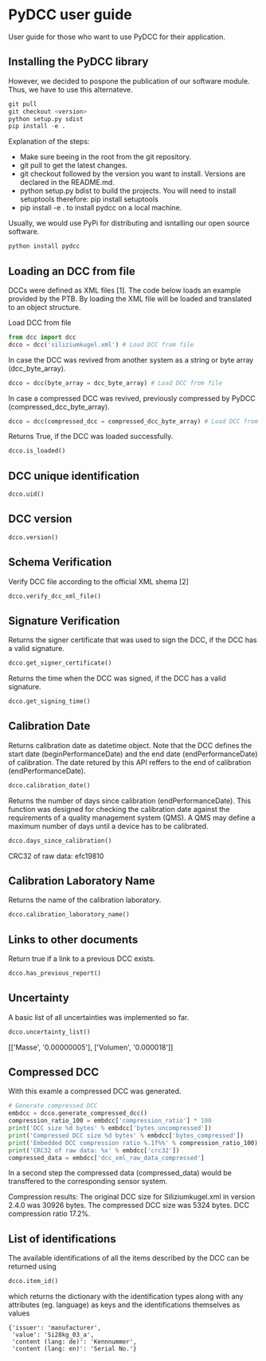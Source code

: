 # PyDCC user guide

User guide for those who want to use PyDCC for their application.

## Installing the PyDCC library

However, we decided to pospone the publication of our software module. Thus, we have to use this alternateve.
```python
git pull
git checkout <version>
python setup.py sdist
pip install -e .
```

Explanation of the steps:
- Make sure beeing in the root from the git repository.
- git pull to get the latest changes.
- git checkout followed by the version you want to install. Versions are declared in the README.md.
- python setup.py bdist to build the projects. You will need to install setuptools therefore: pip install setuptools
- pip install -e . to install pydcc on a local machine.


Usually, we would use PyPi for distributing and isntalling our open source software. 
```python
python install pydcc
```

## Loading an DCC from file

DCCs were defined as XML files [1]. The code below loads an example provided by the PTB. By loading the XML file will be loaded and translated to an object structure.

Load DCC from file
```python
from dcc import dcc
dcco = dcc('siliziumkugel.xml') # Load DCC from file
```

In case the DCC was revived from another system as a string or byte array (dcc_byte_array).
```python
dcco = dcc(byte_array = dcc_byte_array) # Load DCC from file
```

In case a compressed DCC was revived, previously compressed by PyDCC (compressed_dcc_byte_array).
```python
dcco = dcc(compressed_dcc = compressed_dcc_byte_array) # Load DCC from file
```

Returns True, if the DCC was loaded successfully.
```python
dcco.is_loaded()
```

## DCC unique identification

```python
dcco.uid()
```

## DCC version

```python
dcco.version()
```


## Schema Verification

Verify DCC file according to the official XML shema [2] 
```python
dcco.verify_dcc_xml_file()
```

## Signature Verification

Returns the signer certificate that was used to sign the DCC, if the DCC has a valid signature.
```python
dcco.get_signer_certificate()
```
Returns the time when the DCC was signed, if the DCC has a valid signature.
```python
dcco.get_signing_time()
```

## Calibration Date

Returns calibration date as datetime object. Note that the DCC defines the start date (beginPerformanceDate) and the end date (endPerformanceDate) of calibration. The date retured by this API reffers to the end of calibration (endPerformanceDate).
```python
dcco.calibration_date()
```

Returns the number of days since calibration (endPerformanceDate). This function was designed for checking the calibration date against the requirements of a quality management system (QMS). A QMS may define a maximum number of days until a device has to be calibrated.
```python
dcco.days_since_calibration()
```


CRC32 of raw data: efc19810


## Calibration Laboratory Name

Returns the name of the calibration laboratory.
```python
dcco.calibration_laboratory_name()
```


## Links to other documents

Return true if a link to a previous DCC exists.
```python
dcco.has_previous_report()
```



## Uncertainty

A basic list of all uncertainties was implemented so far.
```python
dcco.uncertainty_list()
```

[['Masse', '0.00000005'], ['Volumen', '0.000018']]



## Compressed DCC

With this examle a compressed DCC was generated. 
```python
# Generate compressed DCC
embdcc = dcco.generate_compressed_dcc()   
compression_ratio_100 = embdcc['compression_ratio'] * 100
print('DCC size %d bytes' % embdcc['bytes_uncompressed'])
print('Compressed DCC size %d bytes' % embdcc['bytes_compressed'])
print('Embedded DCC compression ratio %.1f%%' % compression_ratio_100)
print('CRC32 of raw data: %x' % embdcc['crc32'])
compressed_data = embdcc['dcc_xml_raw_data_compressed']
```
In a second step the compressed data (compressed_data) would be transffered to the corresponding sensor system.

Compression results:
The original DCC size for Siliziumkugel.xml in version 2.4.0 was 30926 bytes.
The compressed DCC size was 5324 bytes.
DCC compression ratio 17.2%.



## List of identifications
The available identifications of all the items described by the DCC can be returned using
```python
dcco.item_id()
```
which returns the dictionary with the identification types along with any attributes (eg. language)
as keys and the identifications themselves as values
```
{'issuer': 'manufacturer',
 'value': 'Si28kg_03_a',
 'content (lang: de)': 'Kennnummer',
 'content (lang: en)': 'Serial No.'}
```
